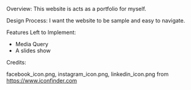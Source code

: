 Overview:
This website is acts as a portfolio for myself.

Design Process:
I want the website to be sample and easy to navigate.

Features Left to Implement:
- Media Query
- A slides show

Credits:

facebook_icon.png, instagram_icon.png, linkedin_icon.png from https://www.iconfinder.com
